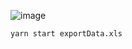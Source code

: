 ![image](https://github.com/alvesvin/jira-time-reports-parser/assets/55713933/dfe206b7-e0a5-4bba-bae5-a7573bbdd6c9)


```yarn start exportData.xls```
